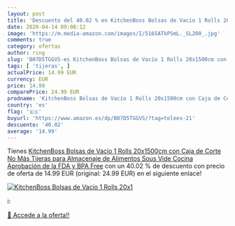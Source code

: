```yaml
---
layout: post
title: 'Descuento del 40.02 % en KitchenBoss Bolsas de Vacío 1 Rolls 20x1'
date: 2020-04-14 09:08:12
image: 'https://m.media-amazon.com/images/I/516SATkPSmL._SL200_.jpg'
comments: true
category: ofertas
author: ring
slug: 'B07D5TGGVS-es KitchenBoss Bolsas de Vacío 1 Rolls 20x1500cm con Caja de...'
tags: [ 'tijeras', ]
actualPrice: 14.99 EUR
currency: EUR
price: 14.99
comparePrice: 24.99 EUR
prodname: 'KitchenBoss Bolsas de Vacío 1 Rolls 20x1500cm con Caja de Corte  No Más Tijeras  para Almacenaje de Alimentos Sous Vide Cocina  Aprobación de la FDA y BPA Free'
country: 'es'
flag: '🇪🇸'
buyurl: 'https://www.amazon.es/dp/B07D5TGGVS/?tag=tolees-21'
descuento: '40.02'
average: '14.99'
---
```


Tienes [KitchenBoss Bolsas de Vacío 1 Rolls 20x1500cm con Caja de Corte  No Más Tijeras  para Almacenaje de Alimentos Sous Vide Cocina  Aprobación de la FDA y BPA Free](https://www.amazon.es/dp/B07D5TGGVS/?tag=tolees-21) con un 40.02 % de descuento con precio de oferta de 14.99 EUR (original: 24.99 EUR) en el siguiente enlace!

[![KitchenBoss Bolsas de Vacío 1 Rolls 20x1](https://m.media-amazon.com/images/I/516SATkPSmL._SL200_.jpg)](https://www.amazon.es/dp/B07D5TGGVS/?tag=tolees-21)

ℹ️:


[🛒 Accede a la oferta!!](https://www.amazon.es/dp/B07D5TGGVS/?tag=tolees-21)
